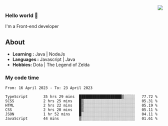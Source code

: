 <img align='right' src="https://github-readme-stats.vercel.app/api?username=jumodada&show_icons=true&theme=vue">

### Hello world 👋

I'm a Front-end developer 
    
## About
-  **Learning :** Java | NodeJs
-  **Languages :** Javascript | Java
-  **Hobbies:** Dota | The Legend of Zelda

### My code time

<!--START_SECTION:waka-->

```text
From: 16 April 2023 - To: 23 April 2023

TypeScript       35 hrs 29 mins  ███████████████████▒░░░░░   77.72 %
SCSS             2 hrs 25 mins   █▒░░░░░░░░░░░░░░░░░░░░░░░   05.31 %
HTML             2 hrs 22 mins   █▒░░░░░░░░░░░░░░░░░░░░░░░   05.19 %
CSS              2 hrs 20 mins   █▒░░░░░░░░░░░░░░░░░░░░░░░   05.11 %
JSON             1 hr 52 mins    █░░░░░░░░░░░░░░░░░░░░░░░░   04.11 %
JavaScript       44 mins         ▒░░░░░░░░░░░░░░░░░░░░░░░░   01.61 %
```

<!--END_SECTION:waka-->
